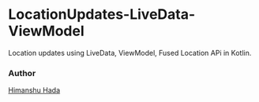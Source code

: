 # LocationUpdates-LiveData-ViewModel
Location updates using LiveData, ViewModel, Fused Location APi in Kotlin.

### Author
[Himanshu Hada](https://github.com/DarkBunniee "Himanshu Hada")
